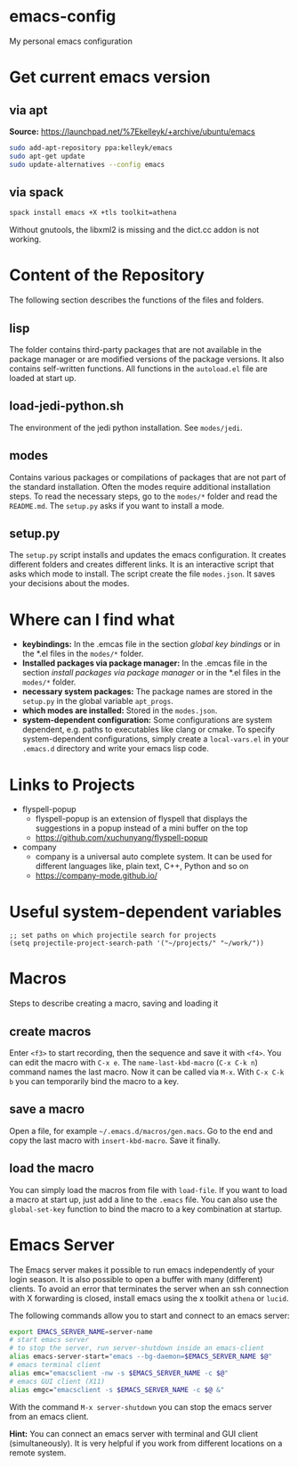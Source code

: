 # emacs-config
My personal emacs configuration

# Get current emacs version
## via apt
**Source:** https://launchpad.net/%7Ekelleyk/+archive/ubuntu/emacs

```bash
sudo add-apt-repository ppa:kelleyk/emacs
sudo apt-get update
sudo update-alternatives --config emacs
```

## via spack

```bash
spack install emacs +X +tls toolkit=athena
```

Without gnutools, the libxml2 is missing and the dict.cc addon is not working.

# Content of the Repository

The following section describes the functions of the files and folders.

## lisp

The folder contains third-party packages that are not available in the package manager or are modified versions of the package versions. It also contains self-written functions. All functions in the `autoload.el` file are loaded at start up.

## load-jedi-python.sh

The environment of the jedi python installation. See `modes/jedi`.

## modes

Contains various packages or compilations of packages that are not part of the standard installation. Often the modes require additional installation steps. To read the necessary steps, go to the `modes/*` folder and read the `README.md`. The `setup.py` asks if you want to install a mode.

## setup.py

The `setup.py` script installs and updates the emacs configuration. It creates different folders and creates different links. It is an interactive script that asks which mode to install. The script create the file `modes.json`. It saves your decisions about the modes.

# Where can I find what

* **keybindings:** In the .emcas file in the section *global key bindings* or in the *.el files in the `modes/*` folder.
* **Installed packages via package manager:** In the .emcas file in the section *install packages via package manager* or in the *.el files in the `modes/*` folder.
* **necessary system packages:** The package names are stored in the `setup.py` in the global variable `apt_progs`.
* **which modes are installed:** Stored in the `modes.json`.
* **system-dependent configuration:** Some configurations are system dependent, e.g. paths to executables like clang or cmake. To specify system-dependent configurations, simply create a `local-vars.el` in your `.emacs.d` directory and write your emacs lisp code.

# Links to Projects

* flyspell-popup
  * flyspell-popup is an extension of flyspell that displays the suggestions in a popup instead of a mini buffer on the top
  * https://github.com/xuchunyang/flyspell-popup
* company
  * company is a universal auto complete system. It can be used for different languages like, plain text, C++, Python and so on
  * https://company-mode.github.io/

# Useful system-dependent variables

```list
;; set paths on which projectile search for projects
(setq projectile-project-search-path '("~/projects/" "~/work/"))
```

# Macros
Steps to describe creating a macro, saving and loading it

## create macros

Enter `<f3>` to start recording, then the sequence and save it with `<f4>`. You can edit the macro with `C-x e`. The `name-last-kbd-macro` (`C-x C-k n`) command names the last macro. Now it can be called via `M-x`. With `C-x C-k b` you can temporarily bind the macro to a key.

## save a macro
Open a file, for example `~/.emacs.d/macros/gen.macs`. Go to the end and copy the last macro with `insert-kbd-macro`. Save it finally.

## load the macro
You can simply load the macros from file with `load-file`. If you want to load a macro at start up, just add a line to the `.emacs` file. You can also use the `global-set-key` function to bind the macro to a key combination at startup.

# Emacs Server
The Emacs server makes it possible to run emacs independently of your login season. It is also possible to open a buffer with many (different) clients. To avoid an error that terminates the server when an ssh connection with X forwarding is closed, install emacs using the x toolkit `athena` or `lucid`.

The following commands allow you to start and connect to an emacs server:

``` bash
export EMACS_SERVER_NAME=server-name
# start emacs server
# to stop the server, run server-shutdown inside an emacs-client
alias emacs-server-start="emacs --bg-daemon=$EMACS_SERVER_NAME $@"
# emacs terminal client
alias emc="emacsclient -nw -s $EMACS_SERVER_NAME -c $@"
# emacs GUI client (X11)
alias emgc="emacsclient -s $EMACS_SERVER_NAME -c $@ &"
```

With the command `M-x server-shutdown` you can stop the emacs server from an emacs client.

**Hint:** You can connect an emacs server with terminal and GUI client (simultaneously). It is very helpful if you work from different locations on a remote system.

